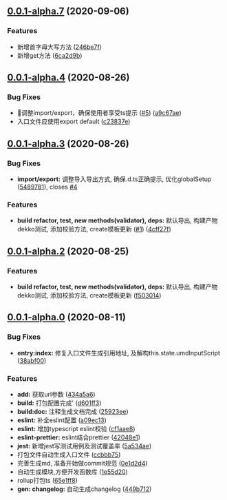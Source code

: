 ## [0.0.1-alpha.7](https://github.com/wont-org/utils/compare/v0.0.1-alpha.4...v0.0.1-alpha.7) (2020-09-06)


### Features

* 新增首字母大写方法 ([246be7f](https://github.com/wont-org/utils/commit/246be7f59a990c66443b19bd3c2074dcafd698b7))
* 新增get方法 ([6ca2d9b](https://github.com/wont-org/utils/commit/6ca2d9bcecec9285ffb917c85ade2b44a53d6c4d))



## [0.0.1-alpha.4](https://github.com/wont-org/utils/compare/v0.0.1-alpha.3...v0.0.1-alpha.4) (2020-08-26)


### Bug Fixes

* 调整import/export，确保使用者享受ts提示 ([#5](https://github.com/wont-org/utils/issues/5)) ([a9c67ae](https://github.com/wont-org/utils/commit/a9c67ae1763f54b10fb77103a80bcead7c529f72))
* 入口文件应使用export default ([c23837e](https://github.com/wont-org/utils/commit/c23837e9427aa9523f678774d3e725cb7f121920))



## [0.0.1-alpha.3](https://github.com/wont-org/utils/compare/v0.0.1-alpha.2...v0.0.1-alpha.3) (2020-08-26)


### Bug Fixes

* **import/export:** 调整导入导出方式, 确保.d.ts正确提示, 优化globalSetup ([5489781](https://github.com/wont-org/utils/commit/5489781bb4d1371bbb8172ef9c668ad890a71e24)), closes [#4](https://github.com/wont-org/utils/issues/4)


### Features

* **build refactor, test, new methods(validator), deps:** 默认导出, 构建产物dekko测试, 添加校验方法, create模板更新 ([#1](https://github.com/wont-org/utils/issues/1)) ([4cff27f](https://github.com/wont-org/utils/commit/4cff27feb8458ecbba4647c370305e23afc42657))



## [0.0.1-alpha.2](https://github.com/wont-org/utils/compare/v0.0.1-alpha.0...v0.0.1-alpha.2) (2020-08-25)


### Features

* **build refactor, test, new methods(validator), deps:** 默认导出, 构建产物dekko测试, 添加校验方法, create模板更新 ([f503014](https://github.com/wont-org/utils/commit/f503014636c1c2a7f5d9ea96609c08a5d14dd5a8))



## [0.0.1-alpha.0](https://github.com/wont-org/utils/compare/0e1d2d43a9a5323c08871e5dac96ab37194b4eb9...v0.0.1-alpha.0) (2020-08-11)


### Bug Fixes

* **entry:index:** 修复入口文件生成引用地址, 及解构this.state.umdInputScript ([38abf00](https://github.com/wont-org/utils/commit/38abf00dc08e7d6488e7a03fd3896201aede7806))


### Features

* **add:** 获取url参数 ([434a5a6](https://github.com/wont-org/utils/commit/434a5a626351d4c38d1c65d91551a58b65a16835))
* **build:** 打包配置完成' ([d601ff3](https://github.com/wont-org/utils/commit/d601ff39cc09410913ef3d1ad132eb9436c1d3c4))
* **build:doc:** 注释生成文档完成 ([25923ee](https://github.com/wont-org/utils/commit/25923ee169a5c674f1c8d3a44c967e931295cc03))
* **eslint:** 补全eslint配置 ([a09ec13](https://github.com/wont-org/utils/commit/a09ec13ae8edef4537a175a3026f24a0d8373ab4))
* **eslint:** 增加typescript eslint校验 ([cf1aae8](https://github.com/wont-org/utils/commit/cf1aae8b8991c97febfc1e075273c59a4acdd7b5))
* **eslint-prettier:** eslint结合prettier ([42048e1](https://github.com/wont-org/utils/commit/42048e18a555aca9c7efb9b1e2b3cab7e13e8561))
* **jest:** 新增jest写测试用例及测试覆盖率 ([5a534ae](https://github.com/wont-org/utils/commit/5a534aef89f695bcc103ee3a1b7856f9f8740ac5))
* 打包文件自动生成入口文件 ([ccbbb75](https://github.com/wont-org/utils/commit/ccbbb7593cfbcfe5be85698a2a397c40c0dbd3cc))
* 完善生成md, 准备开始做commit规范 ([0e1d2d4](https://github.com/wont-org/utils/commit/0e1d2d43a9a5323c08871e5dac96ab37194b4eb9))
* 自动生成模块,方便开发函数库 ([1e55d20](https://github.com/wont-org/utils/commit/1e55d20dd8dfdab54736ad12de22288f0025d9fd))
* rollup打包ts ([65e1ff8](https://github.com/wont-org/utils/commit/65e1ff8f4c50caf782dd8cb32c365592a32c2b00))
* **gen: changelog:** 自动生成changelog ([449b712](https://github.com/wont-org/utils/commit/449b712369aaeb526ce66c628bde3736e0d5af2e))



